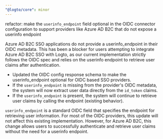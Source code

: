 ```yaml
---
"@logto/core": minor
---
```


refactor: make the `userinfo_endpoint` field optional in the OIDC connector configuration to support providers like Azure AD B2C that do not expose a userinfo endpoint

Azure AD B2C SSO applications do not provide a userinfo_endpoint in their OIDC metadata. This has been a blocker for users attempting to integrate Azure AD B2C SSO with Logto, as our current implementation strictly follows the OIDC spec and relies on the userinfo endpoint to retrieve user claims after authentication.

- Updated the OIDC config response schema to make the userinfo_endpoint optional for OIDC based SSO providers.
- If the `userinfo_endpoint` is missing from the provider's OIDC metadata, the system will now extract user data directly from the `id_token` claims.
- If the `userinfo_endpoint` is present, the system will continue to retrieve user claims by calling the endpoint (existing behavior).

`userinfo_endpoint` is a standard OIDC field that specifies the endpoint for retrieving user information. For most of the OIDC providers, this update will not affect this existing implementation. However, for Azure AD B2C, this change allows users to successfully authenticate and retrieve user claims without the need for a userinfo endpoint.
